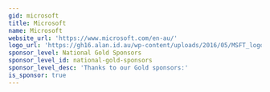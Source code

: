 ```yaml
---
gid: microsoft
title: Microsoft
name: Microsoft
website_url: 'https://www.microsoft.com/en-au/'
logo_url: 'https://gh16.alan.id.au/wp-content/uploads/2016/05/MSFT_logo_rgb_C-Gray_D-300x1101.png'
sponsor_level: National Gold Sponsors
sponsor_level_id: national-gold-sponsors
sponsor_level_desc: 'Thanks to our Gold sponsors:'
is_sponsor: true
---
```

